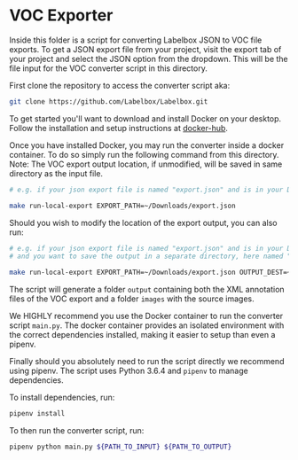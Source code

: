 # VOC Exporter

Inside this folder is a script for converting Labelbox JSON to VOC file exports. To get a JSON export file from your project, 
visit the export tab of your project and select the JSON option from the dropdown. This will be the file input for the VOC converter script in this directory. 

First clone the repository to access the converter script aka:
```sh
git clone https://github.com/Labelbox/Labelbox.git
```

To get started you'll want to download and install Docker on your desktop. 
Follow the installation and setup instructions at [docker-hub](https://www.docker.com/products/docker-desktop).

Once you have installed Docker, you may run the converter inside a docker container. To do so simply run the following command from this directory. 
Note: The VOC export output location, if unmodified, will be saved in same directory as the input file.  
```sh
# e.g. if your json export file is named "export.json" and is in your Downloads directory

make run-local-export EXPORT_PATH=~/Downloads/export.json
```

Should you wish to modify the location of the export output, you can also run:
```sh
# e.g. if your json export file is named "export.json" and is in your Downloads directory 
# and you want to save the output in a separate directory, here named "exports"

make run-local-export EXPORT_PATH=~/Downloads/export.json OUTPUT_DEST=~/Desktop/exports
```

The script will generate a folder `output` containing both the XML annotation files of the VOC export and a folder `images` with the source images. 
 
We HIGHLY recommend you use the Docker container to run the converter script `main.py`.
The docker container provides an isolated environment with the correct dependencies installed, making it easier to setup than even a pipenv.

Finally should you absolutely need to run the script directly we recommend using pipenv. The script uses Python 3.6.4 and `pipenv` to manage dependencies.
                                                                              
To install dependencies, run:
```sh
pipenv install
```

To then run the converter script, run: 
```sh
pipenv python main.py ${PATH_TO_INPUT} ${PATH_TO_OUTPUT}
```
